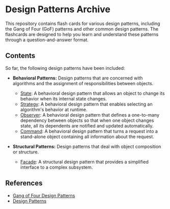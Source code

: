 # Design Patterns Archive

This repository contains flash cards for various design patterns, including the Gang of Four (GoF) patterns and other common design patterns. The flashcards are designed to help you learn and understand these patterns through a question-and-answer format.

## Contents

So far, the following design patterns have been included:

- **Behavioral Patterns:** Design patterns that are concerned with algorithms and the assignment of responsibilities between objects.
  - [State](behavioral/state/README.md): A behavioral design pattern that allows an object to change its behavior when its internal state changes.
  - [Strategy](behavioral/strategy/README.md): A behavioral design pattern that enables selecting an algorithm's behavior at runtime.
  - [Observer](behavioral/observer/README.md): A behavioral design pattern that defines a one-to-many dependency between objects so that when one object changes state, all its dependents are notified and updated automatically.
  - [Command](behavioral/command/README.md): A behavioral design pattern that turns a request into a stand-alone object containing all information about the request.

- **Structural Patterns:** Design patterns that deal with object composition or structure.
  - [Facade](structural/facade/README.md): A structural design pattern that provides a simplified interface to a complex subsystem.

## References

- [Gang of Four Design Patterns](https://en.wikipedia.org/wiki/Design_Patterns)
- [Design Patterns](https://refactoring.guru/design-patterns)
